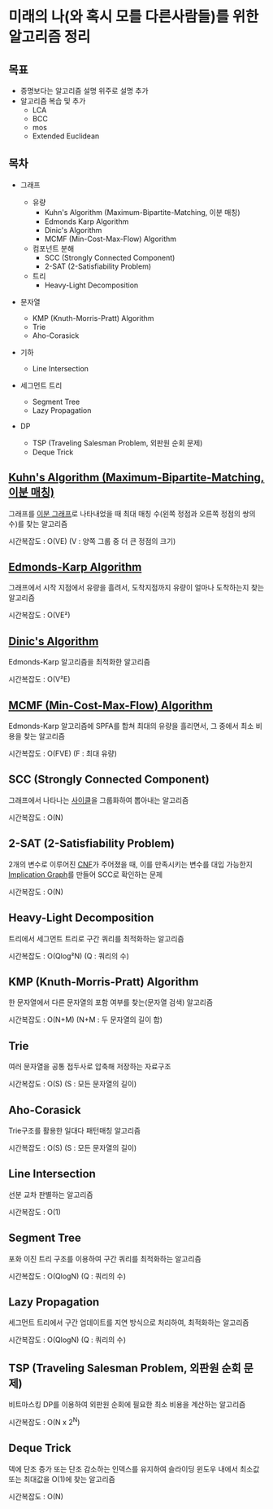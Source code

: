 # 미래의 나(와 혹시 모를 다른사람들)를 위한 알고리즘 정리

## 목표
* 증명보다는 알고리즘 설명 위주로 설명 추가
* 알고리즘 복습 및 추가
  * LCA
  * BCC
  * mos
  * Extended Euclidean

## 목차
* 그래프
  * 유량
    * Kuhn's Algorithm (Maximum-Bipartite-Matching, 이분 매칭)
    * Edmonds Karp Algorithm
    * Dinic's Algorithm
    * MCMF (Min-Cost-Max-Flow) Algorithm
  * 컴포넌트 분해
    * SCC (Strongly Connected Component)
    * 2-SAT (2-Satisfiability Problem)
  * 트리
    * Heavy-Light Decomposition

* 문자열
  * KMP (Knuth-Morris-Pratt) Algorithm
  * Trie
  * Aho-Corasick

* 기하
  * Line Intersection

* 세그먼트 트리
  * Segment Tree
  * Lazy Propagation

* DP
  * TSP (Traveling Salesman Problem, 외판원 순회 문제)
  * Deque Trick

## [Kuhn's Algorithm (Maximum-Bipartite-Matching, 이분 매칭)](src/Kuhn's%20Algorithm(Maximum-Bipartite-Matching).md)
그래프를 [이분 그래프](https://ko.wikipedia.org/wiki/%EC%9D%B4%EB%B6%84_%EA%B7%B8%EB%9E%98%ED%94%84)로 나타내었을 때 최대 매칭 수(왼쪽 정점과 오른쪽 정점의 쌍의 수)를 찾는 알고리즘

시간복잡도 : O(VE) (V : 양쪽 그룹 중 더 큰 정점의 크기)

## [Edmonds-Karp Algorithm](src/Edmonds-Karp%20Algorithm.md)
그래프에서 시작 지점에서 유량을 흘려서, 도착지점까지 유량이 얼마나 도착하는지 찾는 알고리즘

시간복잡도 : O(VE²)

## [Dinic's Algorithm](src/Dinic's%20Algorithm.md)
Edmonds-Karp 알고리즘을 최적화한 알고리즘

시간복잡도 : O(V²E)

## [MCMF (Min-Cost-Max-Flow) Algorithm](src/MCMF(Min-Cost-Max-Flow)%20Algorithm.md)
Edmonds-Karp 알고리즘에 SPFA를 합쳐 최대의 유량을 흘리면서, 그 중에서 최소 비용을 찾는 알고리즘

시간복잡도 : O(FVE) (F : 최대 유량)

## SCC (Strongly Connected Component) 
그래프에서 나타나는 [사이클](https://ko.wikipedia.org/wiki/%EC%88%9C%ED%99%98_(%EA%B7%B8%EB%9E%98%ED%94%84_%EC%9D%B4%EB%A1%A0))을 그룹화하여 뽑아내는 알고리즘

시간복잡도 : O(N)

## 2-SAT (2-Satisfiability Problem)
2개의 변수로 이루어진 [CNF](https://ko.wikipedia.org/wiki/%EB%85%BC%EB%A6%AC%EA%B3%B1_%ED%91%9C%EC%A4%80%ED%98%95)가 주어졌을 때, 이를 만족시키는 변수를 대입 가능한지 [Implication Graph](https://en.wikipedia.org/wiki/Implication_graph)를 만들어 SCC로 확인하는 문제

시간복잡도 : O(N)

## Heavy-Light Decomposition
트리에서 세그먼트 트리로 구간 쿼리를 최적화하는 알고리즘

시간복잡도 : O(Qlog²N) (Q : 쿼리의 수)

## KMP (Knuth-Morris-Pratt) Algorithm
한 문자열에서 다른 문자열의 포함 여부를 찾는(문자열 검색) 알고리즘

시간복잡도 : O(N+M) (N+M : 두 문자열의 길이 합)

## Trie
여러 문자열을 공통 접두사로 압축해 저장하는 자료구조

시간복잡도 : O(S) (S : 모든 문자열의 길이)

## Aho-Corasick
Trie구조를 활용한 일대다 패턴매칭 알고리즘

시간복잡도 : O(S) (S : 모든 문자열의 길이)

## Line Intersection
선분 교차 판별하는 알고리즘

시간복잡도 : O(1)

## Segment Tree
포화 이진 트리 구조를 이용하여 구간 쿼리를 최적화하는 알고리즘

시간복잡도 : O(QlogN) (Q : 쿼리의 수)

## Lazy Propagation
세그먼트 트리에서 구간 업데이트를 지연 방식으로 처리하여, 최적화하는 알고리즘 

시간복잡도 : O(QlogN) (Q : 쿼리의 수)

## TSP (Traveling Salesman Problem, 외판원 순회 문제)
비트마스킹 DP를 이용하여 외판원 순회에 필요한 최소 비용을 계산하는 알고리즘

시간복잡도 : O(N x 2<sup>N</sup>)

## Deque Trick
덱에 단조 증가 또는 단조 감소하는 인덱스를 유지하여 슬라이딩 윈도우 내에서 최소값 또는 최대값을 O(1)에 찾는 알고리즘

시간복잡도 : O(N)
